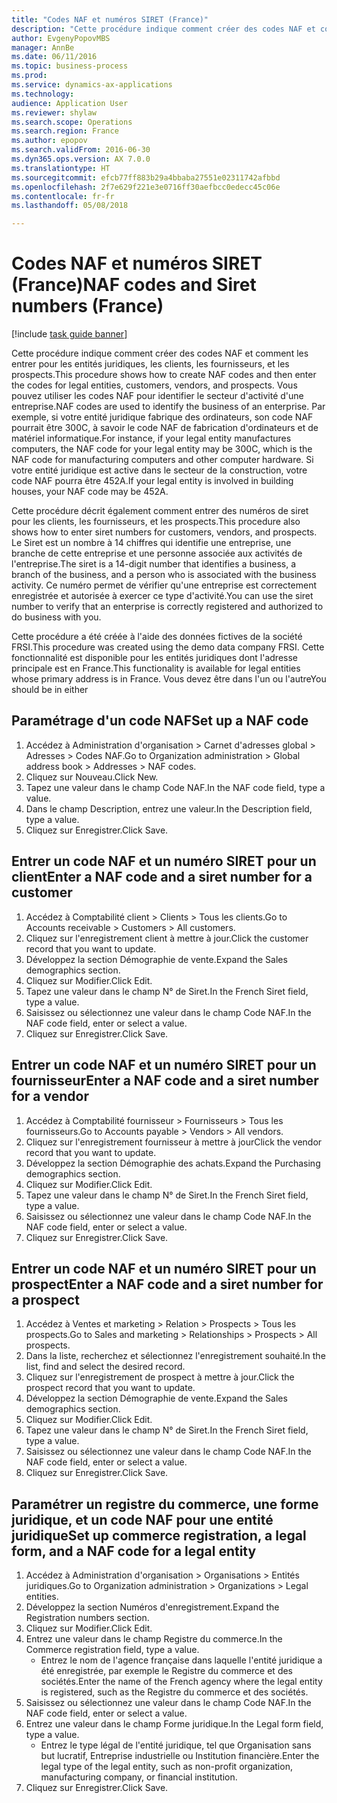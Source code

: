 ```yaml
--- 
title: "Codes NAF et numéros SIRET (France)"
description: "Cette procédure indique comment créer des codes NAF et comment les entrer pour les entités juridiques, les clients, les fournisseurs, et les prospects."
author: EvgenyPopovMBS
manager: AnnBe
ms.date: 06/11/2016
ms.topic: business-process
ms.prod: 
ms.service: dynamics-ax-applications
ms.technology: 
audience: Application User
ms.reviewer: shylaw
ms.search.scope: Operations
ms.search.region: France
ms.author: epopov
ms.search.validFrom: 2016-06-30
ms.dyn365.ops.version: AX 7.0.0
ms.translationtype: HT
ms.sourcegitcommit: efcb77ff883b29a4bbaba27551e02311742afbbd
ms.openlocfilehash: 2f7e629f221e3e0716ff30aefbcc0edecc45c06e
ms.contentlocale: fr-fr
ms.lasthandoff: 05/08/2018

---
```

# <a name="naf-codes-and-siret-numbers-france"></a><span data-ttu-id="05db4-103">Codes NAF et numéros SIRET (France)</span><span class="sxs-lookup"><span data-stu-id="05db4-103">NAF codes and Siret numbers (France)</span></span>

[!include [task guide banner](../../includes/task-guide-banner.md)]

<span data-ttu-id="05db4-104">Cette procédure indique comment créer des codes NAF et comment les entrer pour les entités juridiques, les clients, les fournisseurs, et les prospects.</span><span class="sxs-lookup"><span data-stu-id="05db4-104">This procedure shows how to create NAF codes and then enter the codes for legal entities, customers, vendors, and prospects.</span></span> <span data-ttu-id="05db4-105">Vous pouvez utiliser les codes NAF pour identifier le secteur d'activité d'une entreprise.</span><span class="sxs-lookup"><span data-stu-id="05db4-105">NAF codes are used to identify the business of an enterprise.</span></span> <span data-ttu-id="05db4-106">Par exemple, si votre entité juridique fabrique des ordinateurs, son code NAF pourrait être 300C, à savoir le code NAF de fabrication d'ordinateurs et de matériel informatique.</span><span class="sxs-lookup"><span data-stu-id="05db4-106">For instance, if your legal entity manufactures computers, the NAF code for your legal entity may be 300C, which is the NAF code for manufacturing computers and other computer hardware.</span></span> <span data-ttu-id="05db4-107">Si votre entité juridique est active dans le secteur de la construction, votre code NAF pourra être 452A.</span><span class="sxs-lookup"><span data-stu-id="05db4-107">If your legal entity is involved in building houses, your NAF code may be 452A.</span></span>



<span data-ttu-id="05db4-108">Cette procédure décrit également comment entrer des numéros de siret pour les clients, les fournisseurs, et les prospects.</span><span class="sxs-lookup"><span data-stu-id="05db4-108">This procedure also shows how to enter siret numbers for customers, vendors, and prospects.</span></span> <span data-ttu-id="05db4-109">Le Siret est un nombre à 14 chiffres qui identifie une entreprise, une branche de cette entreprise et une personne associée aux activités de l'entreprise.</span><span class="sxs-lookup"><span data-stu-id="05db4-109">The siret is a 14-digit number that identifies a business, a branch of the business, and a person who is associated with the business activity.</span></span> <span data-ttu-id="05db4-110">Ce numéro permet de vérifier qu'une entreprise est correctement enregistrée et autorisée à exercer ce type d'activité.</span><span class="sxs-lookup"><span data-stu-id="05db4-110">You can use the siret number to verify that an enterprise is correctly registered and authorized to do business with you.</span></span>



<span data-ttu-id="05db4-111">Cette procédure a été créée à l'aide des données fictives de la société FRSI.</span><span class="sxs-lookup"><span data-stu-id="05db4-111">This procedure was created using the demo data company FRSI.</span></span> <span data-ttu-id="05db4-112">Cette fonctionnalité est disponible pour les entités juridiques dont l'adresse principale est en France.</span><span class="sxs-lookup"><span data-stu-id="05db4-112">This functionality is available for legal entities whose primary address is in France.</span></span> <span data-ttu-id="05db4-113">Vous devez être dans l'un ou l'autre</span><span class="sxs-lookup"><span data-stu-id="05db4-113">You should be in either</span></span>


## <a name="set-up-a-naf-code"></a><span data-ttu-id="05db4-114">Paramétrage d'un code NAF</span><span class="sxs-lookup"><span data-stu-id="05db4-114">Set up a NAF code</span></span>
1. <span data-ttu-id="05db4-115">Accédez à Administration d'organisation > Carnet d'adresses global > Adresses > Codes NAF.</span><span class="sxs-lookup"><span data-stu-id="05db4-115">Go to Organization administration > Global address book > Addresses > NAF codes.</span></span>
2. <span data-ttu-id="05db4-116">Cliquez sur Nouveau.</span><span class="sxs-lookup"><span data-stu-id="05db4-116">Click New.</span></span>
3. <span data-ttu-id="05db4-117">Tapez une valeur dans le champ Code NAF.</span><span class="sxs-lookup"><span data-stu-id="05db4-117">In the NAF code field, type a value.</span></span>
4. <span data-ttu-id="05db4-118">Dans le champ Description, entrez une valeur.</span><span class="sxs-lookup"><span data-stu-id="05db4-118">In the Description field, type a value.</span></span>
5. <span data-ttu-id="05db4-119">Cliquez sur Enregistrer.</span><span class="sxs-lookup"><span data-stu-id="05db4-119">Click Save.</span></span>

## <a name="enter-a-naf-code-and-a-siret-number-for-a-customer"></a><span data-ttu-id="05db4-120">Entrer un code NAF et un numéro SIRET pour un client</span><span class="sxs-lookup"><span data-stu-id="05db4-120">Enter a NAF code and a siret number for a customer</span></span>
1. <span data-ttu-id="05db4-121">Accédez à Comptabilité client > Clients > Tous les clients.</span><span class="sxs-lookup"><span data-stu-id="05db4-121">Go to Accounts receivable > Customers > All customers.</span></span>
2. <span data-ttu-id="05db4-122">Cliquez sur l'enregistrement client à mettre à jour.</span><span class="sxs-lookup"><span data-stu-id="05db4-122">Click the customer record that you want to update.</span></span>
3. <span data-ttu-id="05db4-123">Développez la section Démographie de vente.</span><span class="sxs-lookup"><span data-stu-id="05db4-123">Expand the Sales demographics section.</span></span>
4. <span data-ttu-id="05db4-124">Cliquez sur Modifier.</span><span class="sxs-lookup"><span data-stu-id="05db4-124">Click Edit.</span></span>
5. <span data-ttu-id="05db4-125">Tapez une valeur dans le champ N° de Siret.</span><span class="sxs-lookup"><span data-stu-id="05db4-125">In the French Siret field, type a value.</span></span>
6. <span data-ttu-id="05db4-126">Saisissez ou sélectionnez une valeur dans le champ Code NAF.</span><span class="sxs-lookup"><span data-stu-id="05db4-126">In the NAF code field, enter or select a value.</span></span>
7. <span data-ttu-id="05db4-127">Cliquez sur Enregistrer.</span><span class="sxs-lookup"><span data-stu-id="05db4-127">Click Save.</span></span>

## <a name="enter-a-naf-code-and-a-siret-number-for-a-vendor"></a><span data-ttu-id="05db4-128">Entrer un code NAF et un numéro SIRET pour un fournisseur</span><span class="sxs-lookup"><span data-stu-id="05db4-128">Enter a NAF code and a siret number for a vendor</span></span>
1. <span data-ttu-id="05db4-129">Accédez à Comptabilité fournisseur > Fournisseurs > Tous les fournisseurs.</span><span class="sxs-lookup"><span data-stu-id="05db4-129">Go to Accounts payable > Vendors > All vendors.</span></span>
2. <span data-ttu-id="05db4-130">Cliquez sur l'enregistrement fournisseur à mettre à jour</span><span class="sxs-lookup"><span data-stu-id="05db4-130">Click the vendor record that you want to update.</span></span>
3. <span data-ttu-id="05db4-131">Développez la section Démographie des achats.</span><span class="sxs-lookup"><span data-stu-id="05db4-131">Expand the Purchasing demographics section.</span></span>
4. <span data-ttu-id="05db4-132">Cliquez sur Modifier.</span><span class="sxs-lookup"><span data-stu-id="05db4-132">Click Edit.</span></span>
5. <span data-ttu-id="05db4-133">Tapez une valeur dans le champ N° de Siret.</span><span class="sxs-lookup"><span data-stu-id="05db4-133">In the French Siret field, type a value.</span></span>
6. <span data-ttu-id="05db4-134">Saisissez ou sélectionnez une valeur dans le champ Code NAF.</span><span class="sxs-lookup"><span data-stu-id="05db4-134">In the NAF code field, enter or select a value.</span></span>
7. <span data-ttu-id="05db4-135">Cliquez sur Enregistrer.</span><span class="sxs-lookup"><span data-stu-id="05db4-135">Click Save.</span></span>

## <a name="enter-a-naf-code-and-a-siret-number-for-a-prospect"></a><span data-ttu-id="05db4-136">Entrer un code NAF et un numéro SIRET pour un prospect</span><span class="sxs-lookup"><span data-stu-id="05db4-136">Enter a NAF code and a siret number for a prospect</span></span>
1. <span data-ttu-id="05db4-137">Accédez à Ventes et marketing > Relation > Prospects > Tous les prospects.</span><span class="sxs-lookup"><span data-stu-id="05db4-137">Go to Sales and marketing > Relationships > Prospects > All prospects.</span></span>
2. <span data-ttu-id="05db4-138">Dans la liste, recherchez et sélectionnez l'enregistrement souhaité.</span><span class="sxs-lookup"><span data-stu-id="05db4-138">In the list, find and select the desired record.</span></span>
3. <span data-ttu-id="05db4-139">Cliquez sur l'enregistrement de prospect à mettre à jour.</span><span class="sxs-lookup"><span data-stu-id="05db4-139">Click the prospect record that you want to update.</span></span>
4. <span data-ttu-id="05db4-140">Développez la section Démographie de vente.</span><span class="sxs-lookup"><span data-stu-id="05db4-140">Expand the Sales demographics section.</span></span>
5. <span data-ttu-id="05db4-141">Cliquez sur Modifier.</span><span class="sxs-lookup"><span data-stu-id="05db4-141">Click Edit.</span></span>
6. <span data-ttu-id="05db4-142">Tapez une valeur dans le champ N° de Siret.</span><span class="sxs-lookup"><span data-stu-id="05db4-142">In the French Siret field, type a value.</span></span>
7. <span data-ttu-id="05db4-143">Saisissez ou sélectionnez une valeur dans le champ Code NAF.</span><span class="sxs-lookup"><span data-stu-id="05db4-143">In the NAF code field, enter or select a value.</span></span>
8. <span data-ttu-id="05db4-144">Cliquez sur Enregistrer.</span><span class="sxs-lookup"><span data-stu-id="05db4-144">Click Save.</span></span>

## <a name="set-up-commerce-registration-a-legal-form-and-a-naf-code-for-a-legal-entity"></a><span data-ttu-id="05db4-145">Paramétrer un registre du commerce, une forme juridique, et un code NAF pour une entité juridique</span><span class="sxs-lookup"><span data-stu-id="05db4-145">Set up commerce registration, a legal form, and a NAF code for a legal entity</span></span>
1. <span data-ttu-id="05db4-146">Accédez à Administration d'organisation > Organisations > Entités juridiques.</span><span class="sxs-lookup"><span data-stu-id="05db4-146">Go to Organization administration > Organizations > Legal entities.</span></span>
2. <span data-ttu-id="05db4-147">Développez la section Numéros d'enregistrement.</span><span class="sxs-lookup"><span data-stu-id="05db4-147">Expand the Registration numbers section.</span></span>
3. <span data-ttu-id="05db4-148">Cliquez sur Modifier.</span><span class="sxs-lookup"><span data-stu-id="05db4-148">Click Edit.</span></span>
4. <span data-ttu-id="05db4-149">Entrez une valeur dans le champ Registre du commerce.</span><span class="sxs-lookup"><span data-stu-id="05db4-149">In the Commerce registration field, type a value.</span></span>
    * <span data-ttu-id="05db4-150">Entrez le nom de l'agence française dans laquelle l'entité juridique a été enregistrée, par exemple le Registre du commerce et des sociétés.</span><span class="sxs-lookup"><span data-stu-id="05db4-150">Enter the name of the French agency where the legal entity is registered, such as the Registre du commerce et des sociétés.</span></span>  
5. <span data-ttu-id="05db4-151">Saisissez ou sélectionnez une valeur dans le champ Code NAF.</span><span class="sxs-lookup"><span data-stu-id="05db4-151">In the NAF code field, enter or select a value.</span></span>
6. <span data-ttu-id="05db4-152">Entrez une valeur dans le champ Forme juridique.</span><span class="sxs-lookup"><span data-stu-id="05db4-152">In the Legal form field, type a value.</span></span>
    * <span data-ttu-id="05db4-153">Entrez le type légal de l'entité juridique, tel que Organisation sans but lucratif, Entreprise industrielle ou Institution financière.</span><span class="sxs-lookup"><span data-stu-id="05db4-153">Enter the legal type of the legal entity, such as non-profit organization, manufacturing company, or financial institution.</span></span>  
7. <span data-ttu-id="05db4-154">Cliquez sur Enregistrer.</span><span class="sxs-lookup"><span data-stu-id="05db4-154">Click Save.</span></span>


